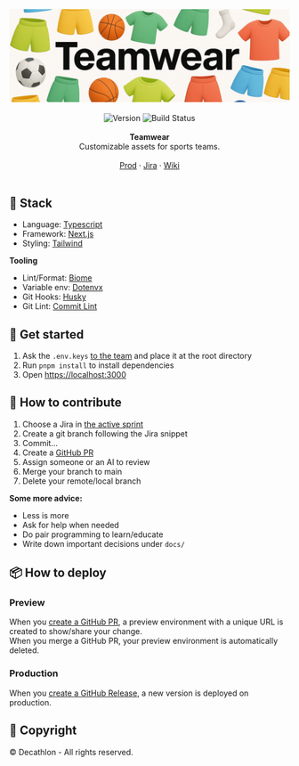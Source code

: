 <div align="center">
    <a href="https://decathlon.fr/">
        <img alt="Teamwear" src="assets/banner.png" style="max-height: 500px" />
    </a>
</div>

<br />

<div align="center">
    <img src="https://img.shields.io/npm/v/ai-invoice-extractor" alt="Version" />
    <img src="https://img.shields.io/github/actions/workflow/status/wellapp-ai/well/ai-invoice-extractor-ci" alt="Build Status">
</a>
</div>

<br />

<div align="center"><strong>Teamwear</strong></div>
<div align="center"> Customizable assets for sports teams.</div>

<br />

<div align="center">
<a href="https://">Prod</a> 
<span> · </span>
<a href="https://">Jira</a>
<span> · </span>
<a href="https://">Wiki</a>
</div>

<br />

## 🍰 Stack

- Language: [Typescript](https://www.typescriptlang.org/docs/)
- Framework: [Next.js](https://nextjs.org/docs)
- Styling: [Tailwind](https://tailwindcss.com/docs/styling-with-utility-classes)

**Tooling**
- Lint/Format: [Biome](https://biomejs.dev/formatter/)
- Variable env: [Dotenvx](https://dotenvx.com/)
- Git Hooks: [Husky](https://typicode.github.io/husky/how-to.html)
- Git Lint: [Commit Lint](https://commitlint.js.org/guides/getting-started.html)

## 🚀 Get started

1. Ask the `.env.keys` [to the team](https://mail.google.com/mail/u/0/#chat/space/AAQACPYdmps) and place it at the root directory
2. Run `pnpm install` to install dependencies
3. Open [https://localhost:3000](https://localhost:3000)

## 🤝 How to contribute

1. Choose a Jira in [the active sprint](https://decathlon.atlassian.net/jira/software/c/projects/ODVC/boards/5582)
2. Create a git branch following the Jira snippet
3. Commit...
4. Create a [GitHub PR](https://github.com/dktunited/teamwear/pulls)
5. Assign someone or an AI to review
6. Merge your branch to main
7. Delete your remote/local branch

**Some more advice:**
- Less is more
- Ask for help when needed
- Do pair programming to learn/educate
- Write down important decisions under `docs/`

## 📦 How to deploy

### Preview 

When you [create a GitHub PR][createpr], a preview environment with a unique URL is created to show/share your change.  
When you merge a GitHub PR, your preview environment is automatically deleted.

[createpr]: https://github.com/dktunited/teamwear/compare

### Production

When you [create a GitHub Release][createrelease], a new version is deployed on production. 

[createrelease]: https://github.com/dktunited/teamwear/releases/new

## 📝 Copyright

© Decathlon - All rights reserved.